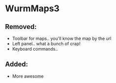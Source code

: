 # WurmMaps3

## Removed: 

- Toolbar for maps.. you'll know the map by the url
- Left panel.. what a bunch of crap!
- Keyboard commands.. 

## Added:

- More awesome
